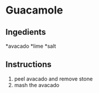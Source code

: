 # Guacamole
## Ingedients
*avacado
*lime
*salt
## Instructions
1. peel avacado and remove stone
2. mash the avacado
